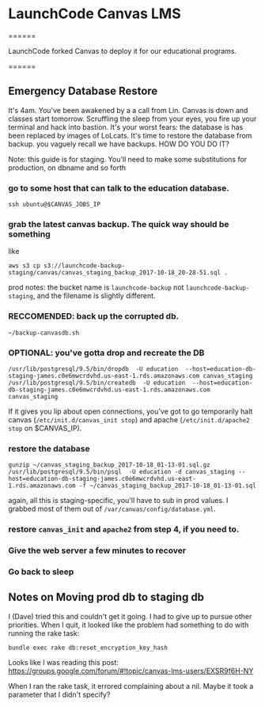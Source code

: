 # LaunchCode Canvas LMS
======

LaunchCode forked Canvas to deploy it for our educational programs.

======

## Emergency Database Restore

It's 4am. You've been awakened by a a call from Lin. Canvas is down
and classes start tomorrow. Scruffling the sleep from your eyes, you
fire up your terminal and hack into bastion. It's your worst fears:
the database is has been replaced by images of LoLcats. It's time to
restore the database from backup. you vaguely recall we have
backups. HOW DO YOU DO IT?

Note: this guide is for staging. You'll need to make some substitutions for production, on dbname and so forth

### go to some host that can talk to the education database.
```
ssh ubuntu@$CANVAS_JOBS_IP
```
### grab the latest canvas backup. The quick way should be something
like
```
aws s3 cp s3://launchcode-backup-staging/canvas/canvas_staging_backup_2017-10-18_20-28-51.sql .
```
prod notes: the bucket name is `launchcode-backup` not `launchcode-backup-staging`, and the filename is slightly different.

### RECCOMENDED: back up the corrupted db.
```
~/backup-canvasdb.sh
```
### OPTIONAL: you've gotta drop and recreate the DB
```
/usr/lib/postgresql/9.5/bin/dropdb  -U education  --host=education-db-staging-james.c0e6mwcrdvhd.us-east-1.rds.amazonaws.com canvas_staging
/usr/lib/postgresql/9.5/bin/createdb  -U education  --host=education-db-staging-james.c0e6mwcrdvhd.us-east-1.rds.amazonaws.com canvas_staging
```
If it gives you lip about open connections, you've got to go temporarily halt canvas (`/etc/init.d/canvas_init stop`) and apache (`/etc/init.d/apache2 stop` on $CANVAS_IP).

### restore the database
```
gunzip ~/canvas_staging_backup_2017-10-18_01-13-01.sql.gz
/usr/lib/postgresql/9.5/bin/psql  -U education -d canvas_staging --host=education-db-staging-james.c0e6mwcrdvhd.us-east-1.rds.amazonaws.com -f ~/canvas_staging_backup_2017-10-18_01-13-01.sql
```

again, all this is staging-specific, you'll have to sub in prod values. I grabbed most of them out of `/var/canvas/config/database.yml`.

### restore `canvas_init` and `apache2` from step 4, if you need to. 

### Give the web server a few minutes to recover

### Go back to sleep

## Notes on Moving prod db to staging db

I (Dave) tried this and couldn't get it going. I had to give up to pursue other priorities. When I quit, it looked like the problem had something to do with running the rake task:
```
bundle exec rake db:reset_encryption_key_hash
```
Looks like I was reading this post: https://groups.google.com/forum/#!topic/canvas-lms-users/EXSR9f6H-NY

When I ran the rake task, it errored complaining about a nil. Maybe it took a parameter that I didn't specify?
